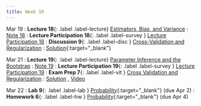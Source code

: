 ```yaml
---
title: Week 10
---
```



Mar 19
: **Lecture 18**{: .label .label-lecture} [Estimators, Bias, and Variance](lecture/lec18)
    : [Note 18](https://ds100.org/course-notes/probability_2/probability_2.html)
: **Lecture Participation 18**{: .label .label-survey } [Lecture Participation 18](https://app.sli.do/event/nPGAKxx9KkGRnL9xrnvjWs/embed/polls/fb4be8e2-b089-4dbc-a922-9af1940f4ef8)
: **Discussion 9**{: .label .label-disc } [Cross-Validation and Regularization](https://drive.google.com/file/d/1vN0y-HT6J3HJ5oE7E0g7gXB45rX0rALu/view?usp=sharing)
    : [Solution](https://drive.google.com/file/d/1m856shbnLNCiD7kSHDBoUIp4zNrVCzPz/view){:target="_blank"}

Mar 21
: **Lecture 19**{: .label .label-lecture} [Parameter Inference and the Bootstrap](lecture/lec19)
    : [Note 19](https://ds100.org/course-notes/inference_causality/inference_causality.html)
: **Lecture Participation 19**{: .label .label-survey } [Lecture Participation 19](https://app.sli.do/event/3dhR93JsQCzvCmXGyPnaKe/embed/polls/1241fb6e-5e25-4d3b-8a90-e9c98b4a8478)
: **Exam Prep 7**{: .label .label-vit } [Cross Validation and Regularization](https://drive.google.com/file/d/1_P0YRP6p2sd9Keze8MBDLkbMDCrKucJC/view?usp=sharing)
    : [Solution](https://drive.google.com/file/d/1jzMWITKumAXFK8Ky3y2wrjS5t_ChYpfQ/view?usp=sharing)
    , [Video](https://youtu.be/AuoAGwq99RU?si=sdTrtcb_pVh2K80b)



Mar 22
: **Lab 9**{: .label .label-lab }  [Probability](https://data100.datahub.berkeley.edu/hub/user-redirect/git-pull?repo=https%3A%2F%2Fgithub.com%2FDS-100%2Fsp24-student&urlpath=lab%2Ftree%2Fsp24-student%2Flab%2Flab09%2Flab09.ipynb&branch=main){:target="_blank"} (due Apr 2)
: **Homework 6**{: .label .label-hw } [Probability](https://data100.datahub.berkeley.edu/hub/user-redirect/git-pull?repo=https%3A%2F%2Fgithub.com%2FDS-100%2Fsp24-student&urlpath=lab%2Ftree%2Fsp24-student%2Fhw%2Fhw06%2Fhw06.ipynb&branch=main){:target="_blank"} (due Apr 4)